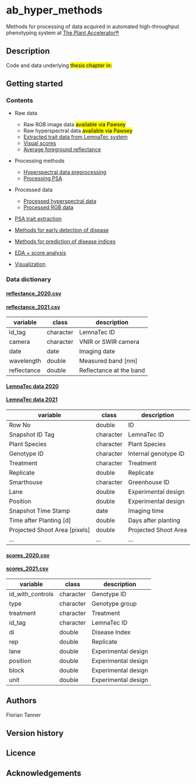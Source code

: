 # ab_hyper_methods
Methods for processing of data acquired in automated high-throughput phenotyping system at 
[The Plant Accelerator®](https://plantphenomics.org.au/services/accelerator/)

## Description

Code and data underlying <mark>thesis chapter in:</mark>
## Getting started

### Contents

- Raw data
	* Raw RGB image data <mark>available via Pawsey</mark>
	* Raw hyperspectral data <mark>available via Pawsey</mark>
	* [Extracted trait data from LemnaTec system](https://github.com/FCTanner/ab_hsi_phenotyping/tree/main/raw_data/lemnatec)
	* [Visual scores](https://github.com/FCTanner/ab_hsi_phenotyping/tree/main/raw_data/scores)
	* [Average foreground reflectance](https://github.com/FCTanner/ab_hsi_phenotyping/tree/main/raw_data/hyperspectral)

- Processing methods
	* [Hyperspectral data preprocessing](https://github.com/FCTanner/ab_hsi_phenotyping/tree/main/pre_processing/hyperspectral)
	* [Processing PSA](https://github.com/FCTanner/ab_hsi_phenotyping/tree/main/eda)

- Processed data
	* [Processed hyperspectral data](https://github.com/FCTanner/ab_hsi_phenotyping/tree/main/pre_processing/hyperspectral/out)
	* [Processed RGB data](https://github.com/FCTanner/ab_hsi_phenotyping/tree/main/eda/out/data)

- [PSA trait extraction](https://github.com/FCTanner/ab_hsi_phenotyping/tree/main/psa_analysis)

- [Methods for early detection of disease](https://github.com/FCTanner/ab_hsi_phenotyping/tree/main/detect_ab)

- [Methods for prediction of disease indices](https://github.com/FCTanner/ab_hsi_phenotyping/tree/main/predict_di)

- [EDA + score analysis](https://github.com/FCTanner/ab_hsi_phenotyping/tree/main/eda)

- [Visualization](https://github.com/FCTanner/ab_hsi_phenotyping/tree/main/visualize_spectrum)

### Data dictionary

#### [reflectance_2020.csv](https://github.com/FCTanner/ab_hsi_phenotyping/blob/main/raw_data/hyperspectral/reflectance_2020.csv)
#### [reflectance_2021.csv](https://github.com/FCTanner/ab_hsi_phenotyping/blob/main/raw_data/hyperspectral/reflectance_2022.csv)

| variable    | class     | description             |
|-------------|-----------|-------------------------|
| id_tag      | character | LemnaTec ID             |
| camera      | character | VNIR or SWIR camera     |
| date        | date      | Imaging date            |
| wavelength  | double    | Measured band [nm]      |
| reflectance | double    | Reflectance at the band |

#### [LemnaTec data 2020](https://github.com/FCTanner/ab_hsi_phenotyping/blob/main/raw_data/lemnatec/2020/0521_Chickpea%20Florian_rawdata%281%29_20200611.xlsx)
#### [LemnaTec data 2021](https://github.com/FCTanner/ab_hsi_phenotyping/blob/main/raw_data/lemnatec/2021/0588%20Chickpea%20Florian%20rawdata%281%29_20210623.xlsx)


| variable                      | class     | description          |
|-------------------------------|-----------|----------------------|
| Row No                        | double    | ID                   |
| Snapshot ID Tag               | character | LemnaTec ID          |
| Plant Species                 | character | Plant Species        |
| Genotype ID                   | character | Internal genotype ID |
| Treatment                     | character | Treatment            |
| Replicate                     | double    | Replicate            |
| Smarthouse                    | character | Greenhouse ID        |
| Lane                          | double    | Experimental design  |
| Position                      | double    | Experimental design  |
| Snapshot Time Stamp           | date      | Imaging time         |
| Time after Planting [d]       | double    | Days after planting  |
| Projected Shoot Area [pixels] | double    | Projected Shoot Area |
| …                             | …         | …                    |

#### [scores_2020.csv](https://github.com/FCTanner/ab_hsi_phenotyping/blob/main/raw_data/scores/scores_2020.csv)
#### [scores_2021.csv](https://github.com/FCTanner/ab_hsi_phenotyping/blob/main/raw_data/scores/scores_2021.csv)

| variable         | class     | description         |
|------------------|-----------|---------------------|
| id_with_controls | character | Genotype ID         |
| type             | character | Genotype group      |
| treatment        | character | Treatment           |
| id_tag           | character | LemnaTec ID         |
| di               | double    | Disease Index       |
| rep              | double    | Replicate           |
| lane             | double    | Experimental design |
| position         | double    | Experimental design |
| block            | double    | Experimental design |
| unit             | double    | Experimental design |


## Authors

Florian Tanner 

## Version history

## Licence

## Acknowledgements
